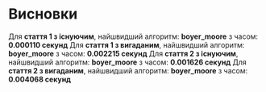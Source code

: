 # Висновки
Для **стаття 1 з існуючим**, найшвидший алгоритм: **boyer_moore** з часом: **0.000110 секунд**
Для **стаття 1 з вигаданим**, найшвидший алгоритм: **boyer_moore** з часом: **0.002215 секунд**
Для **стаття 2 з існуючим**, найшвидший алгоритм: **boyer_moore** з часом: **0.001626 секунд**
Для **стаття 2 з вигаданим**, найшвидший алгоритм: **boyer_moore** з часом: **0.004068 секунд**
